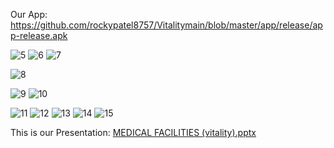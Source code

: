 Our App:
https://github.com/rockypatel8757/Vitalitymain/blob/master/app/release/app-release.apk



![5](https://github.com/rockypatel8757/Vitalitymain/assets/124368070/adf8032e-debf-41b9-a222-ed9715a2944c)
![6](https://github.com/rockypatel8757/Vitalitymain/assets/124368070/aabf57db-8587-4993-b3f3-6e1ba2e65922)
![7](https://github.com/rockypatel8757/Vitalitymain/assets/124368070/6e56823e-7a97-4e06-8838-ccfa21496c8d)



![8](https://github.com/rockypatel8757/Vitalitymain/assets/124368070/f210f01a-29b0-44dc-aa24-e4a4215b4dd0)

![9](https://github.com/rockypatel8757/Vitalitymain/assets/124368070/9d8958d3-fc09-4d50-924d-315184d38335)
![10](https://github.com/rockypatel8757/Vitalitymain/assets/124368070/970cc4f7-63b2-4b12-8aac-d917c53fddb1)

![11](https://github.com/rockypatel8757/Vitalitymain/assets/124368070/37386b3d-c67f-4577-9647-f49924f5da9f)
![12](https://github.com/rockypatel8757/Vitalitymain/assets/124368070/b4effdc0-9d56-4252-a991-84dd5bf63047)
![13](https://github.com/rockypatel8757/Vitalitymain/assets/124368070/650627bd-3044-4a5c-ab8e-4c81217f724c)
![14](https://github.com/rockypatel8757/Vitalitymain/assets/124368070/18d2db6c-a579-456b-a3b8-614b58106f3d)
![15](https://github.com/rockypatel8757/Vitalitymain/assets/124368070/003aaab3-1fb1-48c1-a6d3-1854ce78f42f)


This is our Presentation:
[MEDICAL FACILITIES (vitality).pptx](https://github.com/rockypatel8757/Vitalitymain/files/14897320/MEDICAL.FACILITIES.vitality.pptx)




